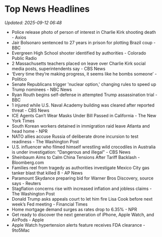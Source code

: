 # Top News Headlines

_Updated: 2025-09-12 06:48_

- Police release photo of person of interest in Charlie Kirk shooting death - Axios
- Jair Bolsonaro sentenced to 27 years in prison for plotting Brazil coup - BBC
- Evergreen High School shooter identified by authorities - Colorado Public Radio
- 2 Massachusetts teachers placed on leave over Charlie Kirk social media posts, superintendents say - CBS News
- ‘Every time they’re making progress, it seems like he bombs someone’ - Politico
- Senate Republicans trigger 'nuclear option,' changing rules to speed up Trump nominees - NBC News
- Ryan Routh begins self-defense in attempted Trump assassination trial - BBC
- 1 injured while U.S. Naval Academy building was cleared after reported threat - CBS News
- ICE Agents Can’t Wear Masks Under Bill Passed in California - The New York Times
- South Korean workers detained in immigration raid leave Atlanta and head home - NPR
- NATO allies accuse Russia of deliberate drone incursion to test readiness - The Washington Post
- U.S. influencer who filmed himself wrestling wild crocodiles in Australia is under investigation: "Dangerous and illegal" - CBS News
- Sheinbaum Aims to Calm China Tensions After Tariff Backlash - Bloomberg.com
- Families reel from tragedy as authorities investigate Mexico City gas tanker blast that killed 8 - AP News
- Paramount Skydance preparing bid for Warner Bros Discovery, source says - Reuters
- Stagflation concerns rise with increased inflation and jobless claims - The Washington Post
- Donald Trump asks appeals court to let him fire Lisa Cook before next week’s Fed meeting - Financial Times
- Home mortgage demand surges as rates drop to 6.35% - NPR
- Get ready to discover the next generation of iPhone, Apple Watch, and AirPods - Apple
- Apple Watch hypertension alerts feature receives FDA clearance - 9to5Mac